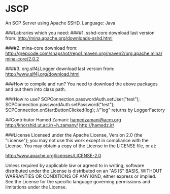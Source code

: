 JSCP
====

An SCP Server using Apache SSHD.
Language: Java

###Labraries which you need:
####1. sshd-core
    download last version from:
        http://mina.apache.org/downloads-sshd.html
        
####2. mina-core
    download from:
        http://grepcode.com/snapshot/repo1.maven.org/maven2/org.apache.mina/mina-core/2.0.2

####3. org.slf4j.Logger
    download last version from:
        http://www.slf4j.org/download.html


###How to compile and run?
You need to download the above packages and put them into class path.

###How ro use?
    SCPConnection.passwordAuth.setUser("test");
    SCPConnection.passwordAuth.setPassword("test");
	SCPConnection.onStartButtonClicked(log); //"log" returns by LoggerFactory
	
##Contributor
Hamed Zamani:
	hamedzamani@acm.org
	http://khorshid.ut.ac.ir/~h.zamany/
	http://hamedz.ir/

###License
Licensed under the Apache License, Version 2.0 (the "License"); you may not use this work except in compliance with the License. You may obtain a copy of the License in the LICENSE file, or at:

http://www.apache.org/licenses/LICENSE-2.0

Unless required by applicable law or agreed to in writing, software distributed under the License is distributed on an "AS IS" BASIS, WITHOUT WARRANTIES OR CONDITIONS OF ANY KIND, either express or implied. See the License for the specific language governing permissions and limitations under the License.
